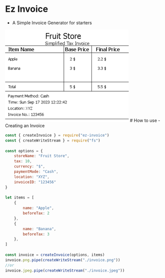 # Ez Invoice
- A Simple Invoice Generator for starters
<img src="./invoice.png"/>
# How to use
- Creating an Invoice
  
```js
const { createInvoice } = require("ez-invoice")
const { createWriteStream } = require("fs")

const options = {
    storeName: "Fruit Store",
    tax: 10,
    currency: "$",
    paymentMode: "Cash",
    location: "XYZ",
    invoiceID: "123456"
}

let items = [
    {
        name: "Apple",
        beforeTax: 2
    },
    {
        name: "Banana",
        beforeTax: 3
    },
]

const invoice = createInvoice(options, items)
invoice.png.pipe(createWriteStream("./invoice.png"))
//or
invoice.jpeg.pipe(createWriteStream("./invoice.jpeg"))
```
